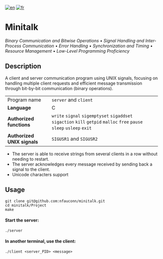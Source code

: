 [![en](https://img.shields.io/badge/lang-en-pink.svg)](https://github.com/nfauconn/minitalk/blob/master/README.md)
[![fr](https://img.shields.io/badge/lang-fr-purple.svg)](https://github.com/nfauconn/minitalk/blob/master/README.fr.md)

# Minitalk

*Binary Communication and Bitwise Operations* • *Signal Handling and Inter-Process Communication* • *Error Handling* • *Synchronization and Timing* • *Resource Management* • *Low-Level Programming Proficiency*

## Description

A client and server communication program using UNIX signals, focusing on handling multiple client requests and efficient message transmission through bit-by-bit communication (binary operations).

|||
| -- | -- |
| Program name | `server` and `client` |
**Language** | C
**Authorized functions** | `write` `signal` `sigemptyset` `sigaddset` `sigaction` `kill` `getpid` `malloc` `free` `pause` `sleep` `usleep` `exit`
**Authorized UNIX signals** |`SIGUSR1` and `SIGUSR2`

- The server is able to receive strings from several clients in a row without needing to restart.
- The server acknowledges every message received by sending back a signal to the client.
- Unicode characters support


## Usage

```shell
git clone git@github.com:nfauconn/minitalk.git
cd minitalk/Project
make
```

#### Start the server:
```shell
./server
```

#### In another terminal, use the client:
```shell
./client <server_PID> <message>
```

